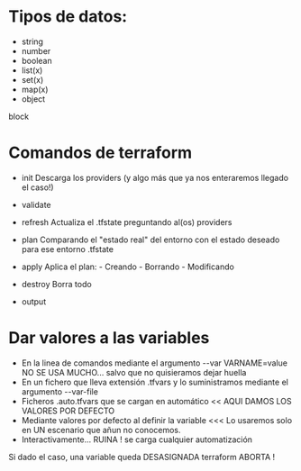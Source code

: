 # Tipos de datos:

- string
- number
- boolean
- list(x)
- set(x)
- map(x)
- object


block

# Comandos de terraform

- init          Descarga los providers (y algo más que ya nos enteraremos llegado el caso!)
- validate
- refresh       Actualiza el .tfstate preguntando al(os) providers
- plan          Comparando el "estado real" del entorno con el estado deseado para ese entorno
                                .tfstate
- apply         Aplica el plan:
                        - Creando
                        - Borrando
                        - Modificando
- destroy       Borra todo

- output
 
# Dar valores a las variables

- En la linea de comandos mediante el argumento --var VARNAME=value
    NO SE USA MUCHO... salvo que no quisieramos dejar huella 
- En un fichero que lleva extensión .tfvars y lo suministramos mediante el argumento --var-file
- Ficheros .auto.tfvars que se cargan en automático << AQUI DAMOS LOS VALORES POR DEFECTO
- Mediante valores por defecto al definir la variable  <<< Lo usaremos solo en UN escenario que añun no conocemos.
- Interactivamente... RUINA ! se carga cualquier automatización

Si dado el caso, una variable queda DESASIGNADA terraform ABORTA !